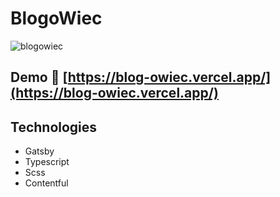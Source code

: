 # BlogoWiec
![blogowiec](https://user-images.githubusercontent.com/55184773/220024173-6bf76207-c5dd-447f-9a63-5d5db4e4cd73.jpg)


## Demo 🚀 [https://blog-owiec.vercel.app/](https://blog-owiec.vercel.app/)

## Technologies 
  - Gatsby
  - Typescript
  - Scss
  - Contentful
